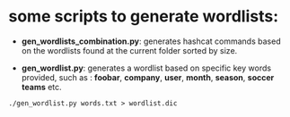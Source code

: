 # some scripts to generate wordlists:

* **gen_wordlists_combination.py**:
generates hashcat commands based on the wordlists found at the current folder sorted by size.

* **gen_wordlist.py**:
generates a wordlist based on specific key words provided, such as : **foobar**, **company**, **user**, **month**, **season**, **soccer teams** etc.
```
./gen_wordlist.py words.txt > wordlist.dic
```
